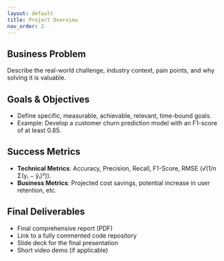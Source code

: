 ```yaml
---
layout: default
title: Project Overview
nav_order: 2
---
```


## Business Problem
Describe the real-world challenge, industry context, pain points, and why solving it is valuable.

## Goals & Objectives
- Define specific, measurable, achievable, relevant, time-bound goals.
- Example: Develop a customer churn prediction model with an F1-score of at least 0.85.

## Success Metrics
- **Technical Metrics**: Accuracy, Precision, Recall, F1-Score, RMSE (√(1/n Σ(yᵢ − ŷᵢ)²)).
- **Business Metrics**: Projected cost savings, potential increase in user retention, etc.

## Final Deliverables
- Final comprehensive report (PDF)
- Link to a fully commented code repository
- Slide deck for the final presentation
- Short video demo (if applicable)
